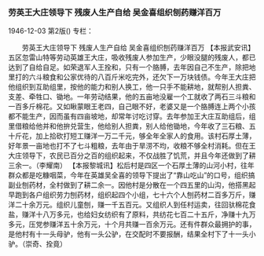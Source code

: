 ### 劳英王大庄领导下  残废人生产自给  吴金喜组织刨药赚洋百万

1946-12-03
第2版()
专栏：

　　劳英王大庄领导下
    残废人生产自给
    吴金喜组织刨药赚洋百万
    【本报武安讯】五区忽雷山特等劳动英雄王大庄，吸收残废人参加生产，少眼没腿的残废人，都已达到了自给自足。如荣退军人王拴和，只有一个胳膊，去年因自己不生产，除把地里打的六斗粮食和公家优待的八百斤米吃完外，还欠下一万块钱债。今年王大庄把他组织到互助组里，按他的能力和别人换工，他一只手不能耕地，就帮别人担粪、支差、牵牲口、锄地。一年劳动结果，他的五亩地没雇一个工就收了两石三斗粮和一百多斤棉花。又如瞅蒙眼王老四，自己眼不好，老婆又是一个胳膊连上两个小孩都不能生产，因而虽有四亩坡地，却常年讨吃讨穿。去年参加王大庄互助组后，组里借粮给他并和他拚兑营生，他给别人担粪，别人给他锄地，今年收了三石粮、五十斤花，加上拾砍打短工赚洋一万二千元，够全年全家人的食用。该村石厚土薄，好年景一亩地也打不了七斗粗粮，去年由于旱涝不均，收粮不够全村消耗。但在王大庄领导下，农民已百分之百的组织起来，不仅战胜了饥荒，并且今年还做到了耕三余一。（李耀南）
    【本报黎城讯】松后村是四区一个石厚土薄的山河小村，往年群众都是吃糠咽菜，今年在英雄吴全喜的领导下提出了“靠山吃山”的口号，组织搞副业刨药材，全村做到了耕二余一。因他村是分散在一个四五里的山沟，他搭黑起早跑到各户组织劳力刨药材，组织起四个小组，七十六个人刨药材二百多万斤，赚洋二十余万元。组织儿童刨，赚一千五百元。又组织人到任村运卖，往回驮棉花食盐，赚洋十八万多元，也给妇女纺织有了原料，共纺花七百二十五斤，净赚十九万多元，压党参赚洋五十余万元，十个月共赚一百余万元。还有件群众最拥护的事，是他村有十一头母驴，他有一头公驴，在交配时不要报酬，结果全村下了十一头小驴。（崇奇、拴竟）
